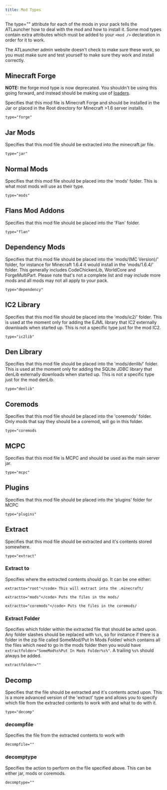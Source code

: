 ```yaml
---
title: Mod Types
---
```


The type="" attribute for each of the mods in your pack tells the ATLauncher how to deal with the mod and how to install
it. Some mod types contain extra attributes which must be added to your `<mod />` declaration in order for it to work.

The ATLauncher admin website doesn't check to make sure these work, so you must make sure and test yourself to make sure
they work and install correctly.

## Minecraft Forge

**NOTE:** the forge mod type is now deprecated. You shouldn't be using this going forward, and instead should be making
use of [loaders](/pack-admin/xml/loaders).

Specifies that this mod file is Minecraft Forge and should be installed in the Jar or placed in the Root directory for
Minecraft >1.6 server installs.

`type="forge"`

## Jar Mods

Specifies that this mod file should be extracted into the minecraft.jar file.

`type="jar"`

## Normal Mods

Specifies that this mod file should be placed into the 'mods' folder. This is what most mods will use as their type.

`type="mods"`

## Flans Mod Addons

Specifies that this mod file should be placed into the 'Flan' folder.

`type="flan"`

## Dependency Mods

Specifies that this mod file should be placed into the 'mods/(MC Version)/' folder, for instance for Minecraft 1.6.4 it
would install in the 'mods/1.6.4/' folder. This generally includes CodeChickenLib, WorldCore and ForgeMultiPart. Please
note that's not a complete list and may include more mods and all mods may not all apply to your pack.

`type="dependency"`

## IC2 Library

Specifies that this mod file should be placed into the 'mods/ic2/' folder. This is used at the moment only for adding
the EJML library that IC2 externally downloads when started up. This is not a specific type just for the mod IC2.

`type="ic2lib"`

## Den Library

Specifies that this mod file should be placed into the 'mods/denlib/' folder. This is used at the moment only for adding
the SQLite JDBC library that denLib externally downloads when started up. This is not a specific type just for the mod
denLib.

`type="denlib"`

## Coremods

Specifies that this mod file should be placed into the 'coremods' folder. Only mods that say they should be a coremod,
will go in this folder.

`type="coremods`

## MCPC

Specifies that this mod file is MCPC and should be used as the main server jar.

`type="mcpc"`

## Plugins

Specifies that this mod file should be placed into the 'plugins' folder for MCPC

`type="plugins"`

## Extract

Specifies that this mod file should be extracted and it's contents stored somewhere.

`type="extract"`

### Extract to

Specifies where the extracted contents should go. It can be one either:

`extractto="root"</code> This will extract into the .minecraft/ `

`extractto="mods"</code> Puts the files in the mods/ `

`extractto="coremods"</code> Puts the files in the coremods/ `

### Extract Folder

Specifies which folder within the extracted file that should be acted upon. Any folder slashes should be replaced with
`%s%`, so for instance if there is a folder in the zip file called SomeMod/Put In Mods Folder/ which contains all the
files which need to go in the mods folder then you would have `extractfolder="SomeMod%s%Put In Mods Folder%s%"`.
A trailing `%s%` should always be added.

`extractfolder=""`

## Decomp

Specifies that the file should be extracted and it's contents acted upon. This is a more advanced version of the
'extract' type and allows you to specify which file from the extracted contents to work with and what to do with it.

`type="decomp"`

### decompfile

Specifies the file from the extracted contents to work with

`decompfile=""`

### decomptype

Specifies the action to perform on the file specified above. This can be either jar, mods or coremods.

`decomptype=""`
